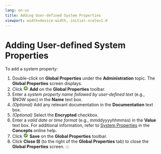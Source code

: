 ```yaml
---
lang: en-us
title: Adding User-defined System Properties
viewport: width=device-width, initial-scale=1.0
---
```


#  Adding User-defined System Properties

To add a system property:

1.  Double-click on **Global Properties** under the **Administration**
    topic. The **Global Properties** screen displays.
2.  Click ![Add icon](../../../Resources/Images/EM/EMadd.png "Add icon")
    **Add** on the **Global Properties** toolbar.
3.  Enter a *system property name followed by user-defined text* (e.g.,
    \$NOW spec) in the **Name** text box.
4.  *(Optional)* Add any relevant documentation in the
    **Documentation** text box.
5.  *(Optional)* Select the **Encrypted** checkbox.
6.  Enter a *valid date* or *time format* (e.g., mmddyyyyhhmmss) in the
    **Value** text box. For additional information, refer to [System     Properties](../../Concepts/Properties.md#System) in
    the **Concepts** online help.
7.  Click ![Save     icon](../../../Resources/Images/EM/EMsave.png "Save icon") **Save**
    on the **Global Properties** toolbar.
8.  Click **Close ☒** (to the right of the **Global Properties** tab) to
    close the **Global Properties** screen.
:::

 

